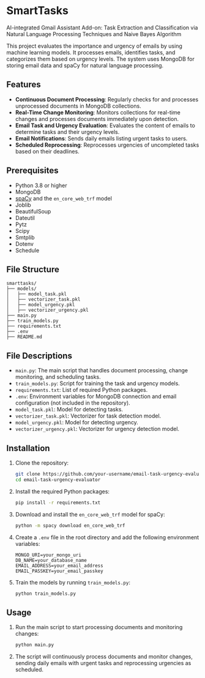 # SmartTasks
AI-integrated Gmail Assistant Add-on: Task Extraction and Classification via Natural Language Processing Techniques and Naive Bayes Algorithm

This project evaluates the importance and urgency of emails by using machine learning models. It processes emails, identifies tasks, and categorizes them based on urgency levels. The system uses MongoDB for storing email data and spaCy for natural language processing.

## Features

- **Continuous Document Processing**: Regularly checks for and processes unprocessed documents in MongoDB collections.
- **Real-Time Change Monitoring**: Monitors collections for real-time changes and processes documents immediately upon detection.
- **Email Task and Urgency Evaluation**: Evaluates the content of emails to determine tasks and their urgency levels.
- **Email Notifications**: Sends daily emails listing urgent tasks to users.
- **Scheduled Reprocessing**: Reprocesses urgencies of uncompleted tasks based on their deadlines.

## Prerequisites

- Python 3.8 or higher
- MongoDB
- [spaCy](https://spacy.io/) and the `en_core_web_trf` model
- Joblib
- BeautifulSoup
- Dateutil
- Pytz
- Scipy
- Smtplib
- Dotenv
- Schedule

## File Structure

```plaintext
smarttasks/
├── models/
│   ├── model_task.pkl
│   ├── vectorizer_task.pkl
│   ├── model_urgency.pkl
│   ├── vectorizer_urgency.pkl
├── main.py
├── train_models.py
├── requirements.txt
├── .env
├── README.md
```

## File Descriptions

- `main.py`: The main script that handles document processing, change monitoring, and scheduling tasks.
- `train_models.py`: Script for training the task and urgency models.
- `requirements.txt`: List of required Python packages.
- `.env`: Environment variables for MongoDB connection and email configuration (not included in the repository).
- `model_task.pkl`: Model for detecting tasks.
- `vectorizer_task.pkl`: Vectorizer for task detection model.
- `model_urgency.pkl`: Model for detecting urgency.
- `vectorizer_urgency.pkl`: Vectorizer for urgency detection model.

## Installation

1. Clone the repository:

   ```bash
   git clone https://github.com/your-username/email-task-urgency-evaluator.git
   cd email-task-urgency-evaluator
   ```

2. Install the required Python packages:

   ```bash
   pip install -r requirements.txt
   ```

3. Download and install the `en_core_web_trf` model for spaCy:

   ```bash
   python -m spacy download en_core_web_trf
   ```

4. Create a `.env` file in the root directory and add the following environment variables:

   ```plaintext
   MONGO_URI=your_mongo_uri
   DB_NAME=your_database_name
   EMAIL_ADDRESS=your_email_address
   EMAIL_PASSKEY=your_email_passkey
   ```

5. Train the models by running `train_models.py`:

   ```bash
   python train_models.py
   ```

## Usage

1. Run the main script to start processing documents and monitoring changes:

   ```bash
   python main.py
   ```

2. The script will continuously process documents and monitor changes, sending daily emails with urgent tasks and reprocessing urgencies as scheduled.
